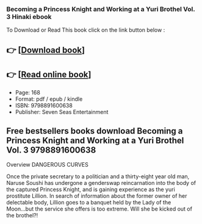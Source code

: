### Becoming a Princess Knight and Working at a Yuri Brothel Vol. 3 Hinaki ebook

To Download or Read This book click on the link button below :

## 👉  [**[Download book](http://filesbooks.info/download.php?group=book&from=github.com&id=721927&lnk=1081 "Download book")**]

## 👉  [**[Read online book](http://filesbooks.info/download.php?group=book&from=github.com&id=721927&lnk=1081 "Read online book")**]


* Page: 168
* Format: pdf / epub / kindle
* ISBN: 9798891600638
* Publisher: Seven Seas Entertainment



## Free bestsellers books download Becoming a Princess Knight and Working at a Yuri Brothel Vol. 3 9798891600638


Overview
DANGEROUS CURVES
 
 Once the private secretary to a politician and a thirty-eight year old man, Naruse Soushi has undergone a genderswap reincarnation into the body of the captured Princess Knight, and is gaining experience as the yuri prostitute Lillion. In search of information about the former owner of her delectable body, Lillion goes to a banquet held by the Lady of the Moon...but the service she offers is too extreme. Will she be kicked out of the brothel?!



